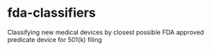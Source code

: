# fda-classifiers
Classifying new medical devices by closest possible FDA approved predicate device for 501(k) filing
